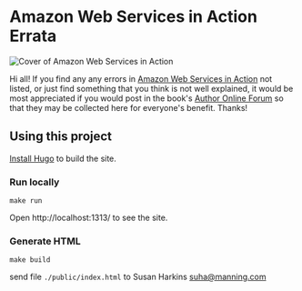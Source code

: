 # Amazon Web Services in Action Errata

![Cover of Amazon Web Services in Action](http://manning.com/wittig/wittig_cover150.jpg)

Hi all! If you find any any errors in [Amazon Web Services in Action](https://www.manning.com/books/amazon-web-services-in-action) not listed, or just find something that you think is not well explained, it would be most appreciated if you would post in the book's [Author Online Forum](https://forums.manning.com/forums/amazon-web-services-in-action) so that they may be collected here for everyone's benefit. Thanks!

## Using this project

[Install Hugo](http://gohugo.io/overview/installing/) to build the site.

### Run locally

```
make run
```

Open http://localhost:1313/ to see the site.

### Generate HTML

```
make build
```

send file `./public/index.html` to Susan Harkins <suha@manning.com>
